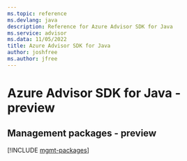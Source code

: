 ```yaml
---
ms.topic: reference
ms.devlang: java
description: Reference for Azure Advisor SDK for Java
ms.service: advisor
ms.data: 11/05/2022
title: Azure Advisor SDK for Java
author: joshfree
ms.author: jfree
---
```

# Azure Advisor SDK for Java - preview

## Management packages - preview
[!INCLUDE [mgmt-packages](advisor-mgmt-index.md)]